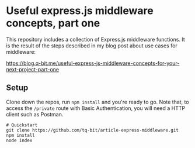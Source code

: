 # Useful express.js middleware concepts, part one

This repository includes a collection of Express.js middleware functions. It is the result of the steps described in my blog post about use cases for middleware:

https://blog.q-bit.me/useful-express-js-middleware-concepts-for-your-next-project-part-one

## Setup

Clone down the repos, run `npm install` and you're ready to go. Note that, to access the `/private` route with Basic Authentication, you will need a HTTP client such as Postman.

```shell
# Quickstart
git clone https://github.com/tq-bit/article-express-middleware.git
npm install
node index
```